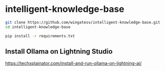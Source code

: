 # intelligent-knowledge-base

```bash
git clone https://github.com/wingatesv/intelligent-knowledge-base.git
cd intelligent-knowledge-base
```

```bash
pip install -r requirements.txt
```

## Install Ollama on Lightning Studio
https://techxplainator.com/install-and-run-ollama-on-lightning-ai/
